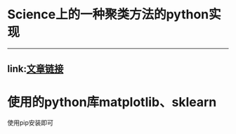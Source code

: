 # Science上的一种聚类方法的python实现
---
link:[文章链接](http://science.sciencemag.org/content/344/6191/1492)
---
# 使用的python库matplotlib、sklearn
使用pip安装即可
